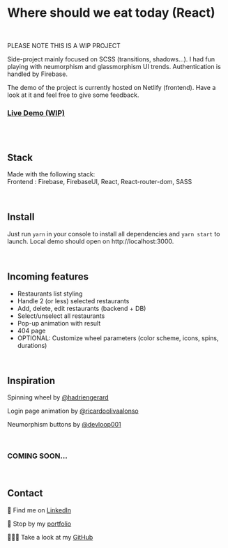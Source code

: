 <p align="center">
<!-- <a href="https://where-should-we-eat-today-jolisdegats.netlify.app/ ">
  <img src="https://res.cloudinary.com/dqp905mfv/image/upload/v1603452120/portfolio/ReadMe/marceau_cdlfrb.jpg" alt ="Where should we eat today - Banner"  />
  </a> -->
</p>
<br/>
<br/>
<h1>Where should we eat today (React)</h1>
<br/>
<p>PLEASE NOTE THIS IS A WIP PROJECT</p>
<p>Side-project mainly focused on SCSS (transitions, shadows...). I had fun playing with neumorphism and glassmorphism UI trends. Authentication is handled by Firebase.</p><p>
The demo of the project is currently hosted on Netlify (frontend). Have a look at it and feel free to give some feedback. </p>

<h3>
<a href="https://where-should-we-eat-today-jolisdegats.netlify.app/">Live Demo (WIP)</a>
</h3>
  <br/>
    <br/>
<h2>Stack</h2>

<p>Made with the following stack:<br/>
Frontend : Firebase, FirebaseUI, React, React-router-dom, SASS</p>
 <br/>

<h2>Install</h2>

<p>Just run <code>yarn</code> in your console to install all dependencies and <code>yarn start</code> to launch. Local demo should open on http://localhost:3000.</p>
 <br/>

<h2>Incoming features</h2>

<ul>
<li>Restaurants list styling</li>
<li>Handle 2 (or less) selected restaurants</li>
<li>Add, delete, edit restaurants (backend + DB)</li>
<li>Select/unselect all restaurants</li>
<li>Pop-up animation with result</li>
<li>404 page</li>
<li>OPTIONAL: Customize wheel parameters (color scheme, icons, spins, durations)</li>
</ul>

 <br/>

 <h2>Inspiration</h2>

<p>Spinning wheel by <a href="https://github.com/hadriengerard">@hadriengerard</a></p>
<p>Login page animation by <a href="https://github.com/ricardoolivaalonso">@ricardoolivaalonso</a></p>
<p>Neumorphism buttons by <a href="https://github.com/devloop01">@devloop001</a></p>

 <br/>

</p><h3>COMING SOON...</h3>

<br/>
<h2>Contact</h2>
<p>💼 Find me on <a href="https://www.linkedin.com/in/julieszwarc/">LinkedIn</a></p>

<p>🦄 Stop by my <a href="https://julieszwarc.com">portfolio</a></p>

<p>👩🏼‍💻 Take a look at my <a href="https://github.com/jolisdegats">GitHub</a></p>
<br/>
<br/>
